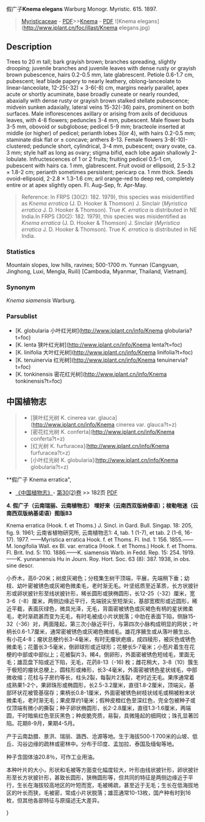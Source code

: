 假广子**Knema elegans** Warburg Monogr. Myristic. 615. 1897.

> [Myristicaceae](http://www.iplant.cn/info/Myristicaceae?t=foc) - [PDF](http://www.iplant.cn/foc/pdf/Myristicaceae.pdf)>>[Knema](http://www.iplant.cn/info/Knema?t=foc) - [PDF](http://www.iplant.cn/foc/pdf/Knema.pdf)
![Knema elegans](http://www.iplant.cn/foc/illast/Knema elegans.jpg)

## Description

Trees to 20 m tall; bark grayish brown; branches spreading, slightly drooping; juvenile branches and juvenile leaves with dense rusty or grayish brown pubescence, hairs 0.2-0.5 mm, late glabrescent. Petiole 0.6-1.7 cm, pubescent; leaf blade papery to nearly leathery, oblong-lanceolate to linear-lanceolate, 12-25(-32) × 3-6(-8) cm, margins nearly parallel, apex acute or shortly acuminate, base broadly cuneate or nearly rounded, abaxially with dense rusty or grayish brown stalked stellate pubescence; midvein sunken adaxially, lateral veins 15-32(-36) pairs, prominent on both surfaces. Male inflorescences axillary or arising from axils of deciduous leaves, with 4-8 flowers; peduncles 3-4 mm, pubescent. Male flower buds 3-5 mm, obovoid or subglobose; pedicel 5-9 mm; bracteole inserted at middle (or higher) of pedicel; perianth lobes 3(or 4), with hairs 0.2-0.5 mm; staminate disk flat or ± concave; anthers 8-13. Female flowers 3-8(-10)-clustered; peduncle short, cylindrical, 3-4 mm, pubescent; ovary ovate, ca. 3 mm; style half as long as ovary; stigma bifid, each lobe again shallowly 2-lobulate. Infructescences of 1 or 2 fruits; fruiting pedicel 0.5-1 cm, pubescent with hairs ca. 1 mm, glabrescent. Fruit ovoid or ellipsoid, 2.5-3.2 × 1.8-2 cm; perianth sometimes persistent; pericarp ca. 1 mm thick. Seeds ovoid-ellipsoid, 2-2.8 × 1.3-1.6 cm; aril orange-red to deep red, completely entire or at apex slightly open. Fl. Aug-Sep, fr. Apr-May.


> Reference: 
> In FRPS (30(2): 182. 1979), this species was misidentified as *Knema erratica* (J. D. Hooker & Thomson) J. Sinclair (*Myristica erratica* J. D. Hooker & Thomson). True *K. erratica* is distributed in NE India.In FRPS (30(2): 182. 1979), this species was misidentified as *Knema erratica* (J. D. Hooker & Thomson) J. Sinclair (*Myristica erratica* J. D. Hooker & Thomson). True *K. erratica* is distributed in NE India.

### Statistics
Mountain slopes, low hills, ravines; 500-1700 m. Yunnan (Cangyuan, Jinghong, Luxi, Mengla, Ruili) [Cambodia, Myanmar, Thailand, Vietnam].

### Synonym
*Knema siamensis* Warburg.



### Parsublist

* [K.  globularia  小叶红光树](http://www.iplant.cn/info/Knema globularia?t=foc)
* [K.  lenta  狭叶红光树](http://www.iplant.cn/info/Knema lenta?t=foc)
* [K.  linifolia  大叶红光树](http://www.iplant.cn/info/Knema linifolia?t=foc)
* [K.  tenuinervia  红光树](http://www.iplant.cn/info/Knema tenuinervia?t=foc)
* [K.  tonkinensis  密花红光树](http://www.iplant.cn/info/Knema tonkinensis?t=foc)


## 中国植物志

> * [狭叶红光树  K.  cinerea var. glauca](http://www.iplant.cn/info/Knema cinerea var. glauca?t=z)
> * [密花红光树  K.  conferta](http://www.iplant.cn/info/Knema conferta?t=z)
> * [红光树  K.  furfuracea](http://www.iplant.cn/info/Knema furfuracea?t=z)
> * [小叶红光树  K.  globularia](http://www.iplant.cn/info/Knema globularia?t=z)


**假广子 Knema erratica",



* [《中国植物志》](http://www.iplant.cn/frps)- [第30(2)卷](http://www.iplant.cn/frps/vol/30(2)) >> 182页 [PDF](http://www.iplant.cn/frps/pdf/30(2)/182.pdf)


**4. 假广子（云南瑞丽、云南植物志） 埋好来（云南西双版纳傣语）；梭勒啪迷（云南西双版纳基诺语）图版83**

Knema erratica (Hook. f. et Thoms.) J. Sincl. in Gard. Bull. Singap. 18: 205, fig. 9. 1961; 云南省植物研究所, 云南植物志1: 4, tab. 1 (1-7), et tab. 2 (1-6, 16-17). 1977. ——Myristica erratica Hook. f. et Thoms. Fl. Ind. 1: 156. 1855.——M. longifolia Wall. ex Bl. var. erratica (Hook. f. et Thoms.) Hook. f. et Thoms. Fl. Brit. Ind. 5: 110. 1886.——K. siamensis Warb. in Fedd. Rep. 15: 254. 1919.——K. yunnanensis Hu in Journ. Roy. Hort. Soc. 63 (8): 387. 1938, in obs. sine descr.

小乔木，高6-20米；树皮灰褐色；分枝集生树干顶端，平展，先端稍下垂；幼枝、幼叶密被锈色或灰褐色微柔毛，老时渐无毛。叶坚纸质至近革质，长方状披针形或卵状披针形至线状披针形，稀长圆形或狭椭圆形，长12-25（-32）厘米，宽3-6（-8）厘米，两侧边缘近平行，先端锐尖至短渐尖，基部宽楔形或近圆形，稀近平截，表面灰绿色，微具光泽，无毛，背面密被锈色或灰褐色有柄的星状微柔毛，老时渐疏甚而变为无毛，有时毛被成小片状脱落；中肋在表面下陷，侧脉15-32（-36）对，两面隆起，第三次小脉近平行，与第四次小脉构成明显的网状；叶柄长0.6-1.7厘米，通常密被锈色或灰褐色微绒毛。雄花序腋生或从落叶腋生出、有小花4-8；瘤状总梗约长3-4毫米，有时无瘤状疤痕，成四稜形，被灰色或锈色微柔毛；花蕾长3-5毫米，倒卵球形或近球形；花梗长5-7毫米；小苞片着生在花梗的中部或中部似上；花被裂片3，稀4，倒卵形，外面密被锈色短绒毛，里面无毛；雄蕊盘下陷或近下陷，无毛，花药8-13（-16) 枚；雌花稍大，3-8（10）簇生于极短的瘤状总梗上，圆柱形或棒形，长3-4毫米，外面密被锈色星状绒毛，中部微收缩；花柱与子房约等长，柱头2裂，每裂片2浅裂，老时近无毛。果序通常着成熟果1-2个，果卵珠形或椭圆形，长2.5-3.2厘米，直径1.8-2厘米，顶端尖，基部环状花被管基宿存；果柄长0.8-1厘米，外面密被锈色树枝状绒毛或稍被粉末状微柔毛，老时渐无毛；果皮厚约1毫米；假种皮橙红色至深红色，完全包被种子或仅顶端有微小的撕裂；种子卵状椭圆形，长2-2.8厘米，直径1.3-1.6厘米，两端圆，干时暗紫红色至灰黑色；种皮脆壳质，易裂，具微隆起的细网纹；珠孔显著凹陷。花期8-9月，果期4-5月。

产于云南勐腊、景洪、瑞丽、潞西、沧源等地。生于海拔500-1 700米的山坡、低丘、沟谷边缘的疏林或密林中。分布于印度、孟加拉、泰国及缅甸等地。

种子含固体油20.8％，可作工业用油。

本种叶片的大小，形状和毛被等方面变化幅度较大，叶形由线状披针形，卵状披针形至长方状披针形，甚致长圆形，狭椭圆形等，但共同的特征是两侧边缘近于平行，生长在海拔较高地区的叶短而宽，毛被稀疏，甚至近于无毛；生长在低海拔地区的叶长而狭，毛被密，常成小片状脱落；雄蕊通常10-13枚，国产种有时到16枚，但其他各部特征与原描述无大差异。



}